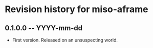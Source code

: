 # Revision history for miso-aframe

## 0.1.0.0 -- YYYY-mm-dd

* First version. Released on an unsuspecting world.
